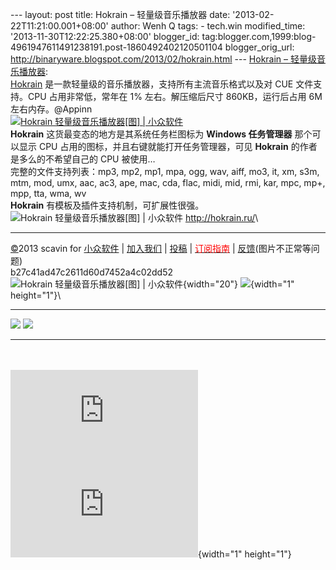 --- layout: post title: Hokrain – 轻量级音乐播放器 date:
'2013-02-22T11:21:00.001+08:00' author: Wenh Q tags: - tech.win
modified\_time: '2013-11-30T12:22:25.380+08:00' blogger\_id:
tag:blogger.com,1999:blog-4961947611491238191.post-1860492402120501104
blogger\_orig\_url: http://binaryware.blogspot.com/2013/02/hokrain.html
--- [Hokrain – 轻量级音乐播放器](http://www.appinn.com/hokrain/):\
[Hokrain](http://www.appinn.com/hokrain/)
是一款轻量级的音乐播放器，支持所有主流音乐格式以及对 CUE 文件支持。CPU
占用非常低，常年在 1% 左右。解压缩后尺寸 860KB，运行后占用 6M
左右内存。@Appinn\
[![Hokrain 轻量级音乐播放器\[图\] |
小众软件](http://img3.appinn.com/images/201302/201302182.png/o "Hokrain 轻量级音乐播放器[图] | 小众软件")](http://www.appinn.com/hokrain/)\
**Hokrain** 这货最变态的地方是其系统任务栏图标为 **Windows 任务管理器**
那个可以显示 CPU 占用的图标，并且右键就能打开任务管理器，可见
**Hokrain** 的作者是多么的不希望自己的 CPU 被使用…\
完整的文件支持列表：mp3, mp2, mp1, mpa, ogg, wav, aiff, mo3, it, xm,
s3m, mtm, mod, umx, aac, ac3, ape, mac, cda, flac, midi, mid, rmi, kar,
mpc, mp+, mpp, tta, wma, wv\
**Hokrain** 有模板及插件支持机制，可扩展性很强。\
![Hokrain 轻量级音乐播放器\[图\] |
小众软件](http://www.appinn.com/wp-content/down.gif "点击右侧的链接下载本软件")
<http://hokrain.ru/>\

------------------------------------------------------------------------

[©](http://www.appinn.com/copyright/?utm_source=feeds&utm_medium=copyright&utm_campaign=feeds "版权声明")2013
scavin for
[小众软件](http://www.appinn.com/?utm_source=feeds&utm_medium=appinn&utm_campaign=feeds "本文来自小众软件")
|
[加入我们](http://www.appinn.com/join-us/?utm_source=feeds&utm_medium=joinus&utm_campaign=feeds "加入小众软件")
|
[投稿](http://www.appinn.com/contribute/?utm_source=feeds&utm_medium=contribute&utm_campaign=feeds "给小众软件投稿")
| [<span
style="color: red;">订阅指南</span>](http://www.appinn.com/feeds-subscribe/?utm_source=feeds&utm_medium=feedsubscribe&utm_campaign=feeds "可以分类订阅小众，Windows/MAC/游戏")
| [反馈](http://appinn.wufoo.com/forms/eccae-aeeae/)(图片不正常等问题)\
b27c41ad47c2611d60d7452a4c02dd52\
![Hokrain 轻量级音乐播放器\[图\] |
小众软件](http://s33.sitemeter.com/meter.asp?site=s33appinn "Hokrain 轻量级音乐播放器[图] | 小众软件"){width="20"}
![](http://appinn.feedsportal.com/c/33935/f/615575/s/28b3ce27/mf.gif){width="1"
height="1"}\
<div>

  ------------------------------------------------------------------------------------------------------------------------------------------------------------------------------------------------------------------------------------------------------------------- ------------------------------------------------------------------------------------------------------------------------------------------------------------------------------------------------------------------------------------------------------
  [![](http://res3.feedsportal.com/images/emailthis2.gif)](http://share.feedsportal.com/viral/sendEmail.cfm?lang=en&title=Hokrain+%E2%80%93+%E8%BD%BB%E9%87%8F%E7%BA%A7%E9%9F%B3%E4%B9%90%E6%92%AD%E6%94%BE%E5%99%A8&link=http%3A%2F%2Fwww.appinn.com%2Fhokrain%2F)   [![](http://res3.feedsportal.com/images/bookmark.gif)](http://res.feedsportal.com/viral/bookmark.cfm?title=Hokrain+%E2%80%93+%E8%BD%BB%E9%87%8F%E7%BA%A7%E9%9F%B3%E4%B9%90%E6%92%AD%E6%94%BE%E5%99%A8&link=http%3A%2F%2Fwww.appinn.com%2Fhokrain%2F)
  ------------------------------------------------------------------------------------------------------------------------------------------------------------------------------------------------------------------------------------------------------------------- ------------------------------------------------------------------------------------------------------------------------------------------------------------------------------------------------------------------------------------------------------

</div>

\
\
[![](http://da.feedsportal.com/r/158400415267/u/0/f/615575/c/33935/s/28b3ce27/a2.img)](http://da.feedsportal.com/r/158400415267/u/0/f/615575/c/33935/s/28b3ce27/a2.htm)![](http://pi.feedsportal.com/r/158400415267/u/0/f/615575/c/33935/s/28b3ce27/a2t.img){width="1"
height="1"}
